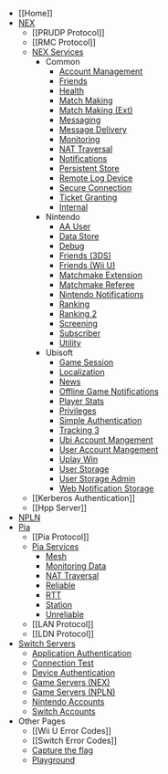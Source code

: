 * [[Home]]
* [NEX](NEX-Overview-(Game-Servers))
  * [[PRUDP Protocol]]
  * [[RMC Protocol]]
  * [NEX Services](NEX-Protocols)
    * Common
      * [Account Management](Account-Management-Protocol)
      * [Friends](Friends-Protocol)
      * [Health](Health-Protocol)
      * [Match Making](Match-Making-Protocol)
      * [Match Making (Ext)](Match-Making-Protocol-Ext)
      * [Messaging](Messaging-Protocol)
      * [Message Delivery](Message-Delivery-Protocol)
      * [Monitoring](Monitoring-Protocol)
      * [NAT Traversal](NAT-Traversal-Protocol)
      * [Notifications](Notification-Event-Protocol)
      * [Persistent Store](Persistent-Store-Protocol)
      * [Remote Log Device](Remote-Log-Device-Protocol)
      * [Secure Connection](Secure-Protocol)
      * [Ticket Granting](Authentication-Protocol)
      * [Internal](NEX-Internal-Protocols)
    * Nintendo
      * [AA User](AA-User-Protocol)
      * [Data Store](Data-Store-Protocol)
      * [Debug](Debug-Protocol)
      * [Friends (3DS)](Friends-Protocol-(3DS))
      * [Friends (Wii U)](Friends-Protocol-(Wii-U))
      * [Matchmake Extension](Matchmake-Extension-Protocol)
      * [Matchmake Referee](Matchmake-Referee-Protocol)
      * [Nintendo Notifications](Nintendo-Notification-Event-Protocol)
      * [Ranking](Ranking-Protocol)
      * [Ranking 2](Ranking-Protocol-2)
      * [Screening](Screening-Protocol)
      * [Subscriber](Subscriber-Protocol)
      * [Utility](Utility-Protocol)
    * Ubisoft
      * [Game Session](Game-Session-Protocol)
      * [Localization](Localization-Protocol)
      * [News](News-Protocol)
      * [Offline Game Notifications](Offline-Game-Notification-Protocol)
      * [Player Stats](Player-Stats-Protocol)
      * [Privileges](Privileges-Protocol)
      * [Simple Authentication](Simple-Authentication-Protocol)
      * [Tracking 3](Tracking-Protocol-3)
      * [Ubi Account Mangement](Ubi-Account-Management-Protocol)
      * [User Account Mangement](User-Account-Management-Protocol)
      * [Uplay Win](Uplay-Win-Protocol)
      * [User Storage](User-Storage-Protocol)
      * [User Storage Admin](User-Storage-Admin-Protocol)
      * [Web Notification Storage](Web-Notification-Storage-Protocol)
  * [[Kerberos Authentication]]
  * [[Hpp Server]]
* [NPLN](NPLN-Servers)
* [Pia](Pia-Overview)
  * [[Pia Protocol]]
  * [Pia Services](Pia-Protocols)
    * [Mesh](Mesh-Protocol)
    * [Monitoring Data](Monitoring-Data-Protocol)
    * [NAT Traversal](NAT-Traversal-Protocol)
    * [Reliable](Reliable-Protocol)
    * [RTT](RTT-Protocol)
    * [Station](Station-Protocol)
    * [Unreliable](Unreliable-Protocol)
  * [[LAN Protocol]]
  * [[LDN Protocol]]
* [Switch Servers](Server-List#switch)
  * [Application Authentication](AAuth-Server)
  * [Connection Test](Connection-Test)
  * [Device Authentication](DAuth-Server)
  * [Game Servers (NEX)](NEX-Overview-(Game-Servers))
  * [Game Servers (NPLN)](NLPN-Servers)
  * [Nintendo Accounts](Account-Server-(Switch))
  * [Switch Accounts](BAAS-Server)
* Other Pages
  * [[Wii U Error Codes]]
  * [[Switch Error Codes]]
  * [Capture the flag](https://nintendo-ctf.com)
  * [Playground](https://nintendo-playground.com)